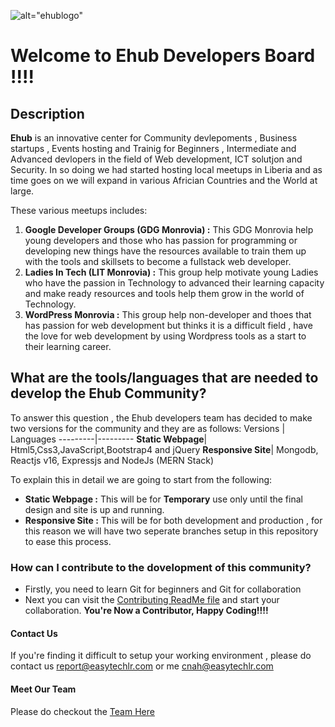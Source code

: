  ![alt="ehublogo"](https://scontent-mad1-1.xx.fbcdn.net/v/t1.0-9/28951223_991915700963403_3818991645798432768_n.jpg?oh=ed0f5d5f473b466a7300a1de75746d7b&oe=5B486BB8) 

# Welcome to Ehub Developers Board !!!!

## Description 
**Ehub** is an innovative center for  Community devlepoments , Business startups , Events hosting and Trainig for Beginners , Intermediate and Advanced devlopers in the field of Web development, ICT solutjon and Security.
In so doing we had started hosting local meetups in Liberia and as time goes on we will expand in various Africian Countries and the World at large.

These various meetups includes:
1. **Google Developer Groups (GDG Monrovia) :**
This GDG Monrovia help young developers and those who has passion for programming or developing new things have the resources available to train them up with the tools and skillsets to become a fullstack web developer.  
2. **Ladies In Tech (LIT Monrovia) :**
This group help motivate young Ladies who have the passion in Technology to advanced their learning  capacity and make ready resources and tools help them grow in the world of Technology. 
3. **WordPress Monrovia :**
This group help non-developer and thoes that has passion for web development but thinks it is a difficult field , have the love for web development by using Wordpress tools as a start to their learning career.

## What are the tools/languages that are  needed to develop the Ehub Community?
To answer this question , the Ehub developers team has decided to make two versions for the community and they are as follows:
Versions | Languages
---------|---------
**Static Webpage**| Html5,Css3,JavaScript,Bootstrap4 and jQuery
**Responsive Site**| Mongodb, Reactjs v16, Expressjs and NodeJs (MERN Stack)

To explain this in detail we are going to start from the following:
- **Static Webpage :** This will be for **Temporary** use only until the final design and site is up and running.
- **Responsive Site :** This will be for both development and production , for this reason we will have two seperate branches setup in this repository to ease this process.

### How  can I contribute to the dovelopment of this community?
- Firstly, you need to learn Git for beginners and Git for collaboration
- Next you can visit the [Contributing ReadMe file](.../blob/master/CONTRIBUTING.md) and start your collaboration.
**You're Now a Contributor, Happy Coding!!!!**

#### Contact Us
If you're finding it difficult to setup your working environment , please do contact us report@easytechlr.com or me cnah@easytechlr.com

#### Meet Our Team
Please do checkout the [Team Here](.../blob/master/TEAM.md)
